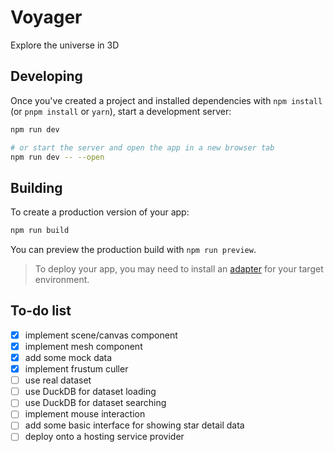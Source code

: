 # Voyager

Explore the universe in 3D

## Developing

Once you've created a project and installed dependencies with `npm install` (or `pnpm install` or `yarn`), start a development server:

```bash
npm run dev

# or start the server and open the app in a new browser tab
npm run dev -- --open
```

## Building

To create a production version of your app:

```bash
npm run build
```

You can preview the production build with `npm run preview`.

> To deploy your app, you may need to install an [adapter](https://kit.svelte.dev/docs/adapters) for your target environment.

## To-do list

- [x] implement scene/canvas component
- [x] implement mesh component
- [x] add some mock data
- [x] implement frustum culler
- [ ] use real dataset
- [ ] use DuckDB for dataset loading
- [ ] use DuckDB for dataset searching
- [ ] implement mouse interaction
- [ ] add some basic interface for showing star detail data
- [ ] deploy onto a hosting service provider
